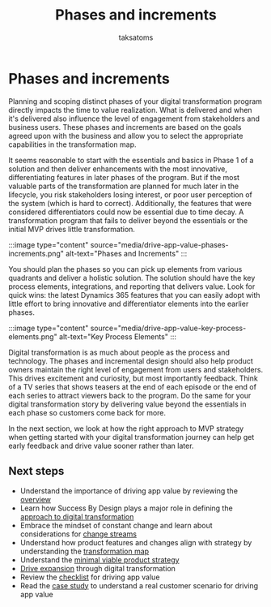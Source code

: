 ﻿---
title:  Phases and increments
description: Learn about the phases and increments that can help the business-focused digital transformation.
author: taksatoms
ms.author: tsato
ms.date: 05/21/2023
ms.topic: conceptual

---

# Phases and increments

Planning and scoping distinct phases of your digital transformation program directly impacts the time to value realization. What is delivered and when it's delivered also influence the level of engagement from stakeholders and business users. These phases and increments are based on the goals agreed upon with the business and allow you to select the appropriate capabilities in the transformation map.

It seems reasonable to start with the essentials and basics in Phase 1 of a solution and then deliver enhancements with the most innovative, differentiating features in later phases of the program. But if the most valuable parts of the transformation are planned for much later in the lifecycle, you risk stakeholders losing interest, or poor user perception of the system (which is hard to correct). Additionally, the features that were considered differentiators could now be essential due to time decay. A transformation program that fails to deliver beyond the essentials or the initial MVP drives little transformation.

:::image type="content" source="media/drive-app-value-phases-increments.png" alt-text="Phases and Increments" :::

You should plan the phases so you can pick up elements from various quadrants and deliver a holistic solution. The solution should have the key process elements, integrations, and reporting that delivers value. Look for quick wins: the latest Dynamics 365 features that you can easily adopt with little effort to bring innovative and differentiator elements into the earlier phases.

:::image type="content" source="media/drive-app-value-key-process-elements.png" alt-text="Key Process Elements" :::

Digital transformation is as much about people as the process and technology. The phases and incremental design should also help product owners maintain the right level of engagement from users and stakeholders. This drives excitement and curiosity, but most importantly feedback. Think of a TV series that shows teasers at the end of each episode or the end of each series to attract viewers back to the program. Do the same for your digital transformation story by delivering value beyond the essentials in each phase so customers come back for more.

In the next section, we look at how the right approach to MVP strategy when getting started with your digital transformation journey can help get early feedback and drive value sooner rather than later.

## Next steps

- Understand the importance of driving app value by reviewing the [overview](drive-app-value.md)
- Learn how Success By Design plays a major role in defining the [approach to digital transformation](drive-app-value-approach-to-digital-transformation.md)
- Embrace the mindset of constant change and learn about considerations for [change streams](drive-app-value-change-streams.md)
- Understand how product features and changes align with strategy by understanding the [transformation map](drive-app-value-transformation-map.md)
- Understand the [minimal viable product strategy](drive-app-value-minimal-viable-product-strategy.md)
- [Drive expansion](drive-app-value-drive-expansion.md) through digital transformation
- Review the [checklist](drive-app-value-checklist.md) for driving app value
- Read the [case study](drive-app-value-case-study.md) to understand a real customer scenario for driving app value
